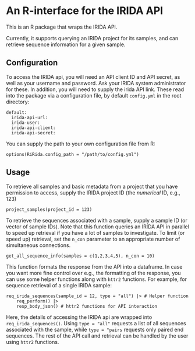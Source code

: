 # An R-interface for the IRIDA API 

This is an R package that wraps the IRIDA API. 

Currently, it supports querying an IRIDA project for its samples, and 
can retrieve sequence information for a given sample. 

## Configuration 

To access the IRIDA api, you will need an API client ID and API secret, as 
well as your username and password. Ask your IRIDA system administrator for 
these. In addition, you will need to supply the irida API link. These read into 
the package via a configuration file, by default `config.yml` in the root 
directory: 

```{yaml}
default:
  irida-api-url:
  irida-user: 
  irida-api-client: 
  irida-api-secret: 
```

You can supply the path to your own configuration file from R: 

```{r}
options(RiRida.config_path = "/path/to/config.yml")
```

## Usage 

To retrieve all samples and basic metadata from a project that you have 
permission to access, supply the IRIDA project ID (the _numerical_ ID, e.g., 123)


```{r}
project_samples(project_id = 123)
```

To retrieve the sequences associated with a sample, supply a sample ID (or 
vector of sample IDs). Note that this function queries an IRIDA API in parallel 
to speed up retrieval if you have a lot of samples to investigate. To limit (or 
speed up) retrieval, set the `n_con` parameter to an appropriate number of 
simultaneous connections. 

```{r}
get_all_sequence_info(samples = c(1,2,3,4,5), n_con = 10)
```

This function formats the response from the API into a dataframe. In case you 
want more fine control over e.g., the formatting of the response, you can 
use some helper functions along with `httr2` functions. For example, for 
sequence retrieval of a single IRIDA sample: 

```{r}
req_irida_sequences(sample_id = 12, type = "all") |> # Helper function
    req_perform() |> 
    resp_body_json() # httr2 functions for API interaction
```

Here, the details of accessing the IRIDA api are wrapped into
`req_irida_sequences()`. Using `type = "all"` requests a list of all sequences
associated with the sample, while `type = "pairs` requests only paired end
sequences. The rest of the API call and retrieval can be handled by the user
using `httr2` functions. 








